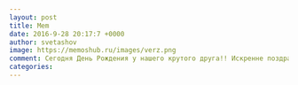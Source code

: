 ```yaml
--- 
layout: post 
title: Mem 
date: 2016-9-28 20:17:7 +0000 
author: svetashov 
image: https://memoshub.ru/images/verz.png
comment: Сегодня День Рождения у нашего крутого друга!! Искренне поздравляем тебя, Саша от всей редакции MemesHub.ru<br>Желаем осуществить самые желанные мечты. Уюта в доме, на сердце и в душе. Уверенно шагать к своим целям, никогда не сдаваться, служить опорой для старших и образцом для младших, а самое главное, любви, здоровья и поддержки!
categories: 
---
```

